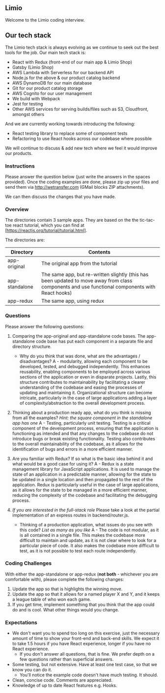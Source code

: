## Limio

Welcome to the Limio coding interview.

## Our tech stack

The Limio tech stack is always evolving as we continue to seek out the best tools for the job. Our main tech stack is:

- React with Redux (front-end of our main app & Limio Shop)
- Gatsby (Limio Shop)
- AWS Lambda with Serverless for our backend API
- Node.js for the above & our product catalog backend
- AWS DynamoDB for our main database
- Git for our product catalog storage
- AWS Cognito for our user management
- We build with Webpack
- Jest for testing
- Other AWS services for serving builds/files such as S3, Cloudfront, amongst others

And we are currently working towards introducing the following:

- React testing library to replace some of component tests
- Refactoring to use React hooks across our codebase where possible

We will continue to discuss & add new tech where we feel it would improve our products.

### Instructions

Please answer the question below (just write the answers in the spaces provided). Once the coding examples are done, please zip up your files and send them via http://wetransfer.com (GMail blocks ZIP attachments).

We can then discuss the changes that you have made.

### Overview

The directories contain 3 sample apps. They are based on the the tic-tac-toe react tutorial, which you can find at [https://reactjs.org/tutorial/tutorial.html].

The directories are:

| Directory      | Contents                                                                                                                                        |
| -------------- | ----------------------------------------------------------------------------------------------------------------------------------------------- |
| app-original   | The original app from the tutorial                                                                                                              |
| app-standalone | The same app, but re-written slightly (this has been updated to move away from class components and use functional components with React hooks) |
| app-redux      | The same app, using redux                                                                                                                       |

### Questions

Please answer the following questions:

1. Comparing the app-original and app-standalone code bases. The app-standalone code base has put each component in a separate file and directory structure.

   - Why do you think that was done, what are the advantages / disadvantages?
     A - modularity, allowing each component to be developed, tested, and debugged independently. This enhances reusability, enabling components to be employed across various sections of the application or even in disparate projects. Lastly, this structure contributes to maintainability by facilitating a clearer understanding of the codebase and easing the processes of updating and maintaining it.
     Organizational structure can become intricate, particularly in the case of large applications adding a layer of complexity/abstraction to the overall development process.

2. Thinking about a production ready app, what do you think is missing from all the examples? _Hint: the square component in the standalone app has one_
   A - Testing, particularly unit testing. Testing is a critical component of the development process, ensuring that the application is functioning as intended and that any changes to the codebase do not introduce bugs or break existing functionality. Testing also contributes to the overall maintainability of the codebase, as it allows for the identification of bugs and errors in a more efficient manner.

3. Are you familiar with Redux? If so what is the basic idea behind it and what would be a good case for using it?
   A - Redux is a state management library for JavaScript applications. It is used to manage the state of an application in a predictable manner, allowing for the state to be updated in a single location and then propagated to the rest of the application. Redux is particularly useful in the case of large applications, as it allows for the state to be managed in a more efficient manner, reducing the complexity of the codebase and facilitating the debugging process.

4. _If you are interested in the full-stack role_ Please take a look at the partial implementation of an express routes in backend/router.js.
   - Thinking of a production application, what issues do you see with this code? _List as many as you like_
     A - The code is not modular, as it is all contained in a single file. This makes the codebase more difficult to maintain and update, as it is not clear where to look for a particular piece of code. It also makes the codebase more difficult to test, as it is not possible to test each route independently.

### Coding Challenges

With either the app-standalone or app-redux (**not both** - whichever you are comfortable with), please complete the following changes:

1. Update the app so that is highlights the winning move.
2. Update the app so that it allows for a named player X and Y, and it keeps a league table of who won each game.
3. If you get time, implement something that you think that the app could do and is cool. What other things would you change.

### Expectations

- We don't want you to spend too long on this exercise, just the necessary amount of time to show your front-end and back-end skills. We expect it to take 1.5 hours if you have React experience, longer if you have no React experience.
  - If you don't answer all questions, that is fine. We prefer depth on a few questions rather than superficial answers.
- Some testing, but not extensive. Have at least one test case, so that we know you can do it.
  - You'll notice the example code doesn't have much testing. It should.
- Clean, concise code. Comments are appreciated.
- Knowledge of up to date React features e.g. Hooks.
